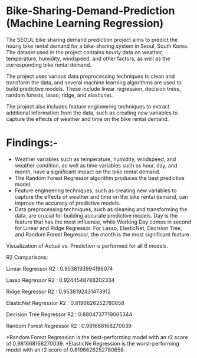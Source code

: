 # Bike-Sharing-Demand-Prediction (Machine Learning Regression)
The SEOUL bike sharing demand prediction project aims to predict the hourly bike rental demand for a bike-sharing system in Seoul, South Korea. The dataset used in the project contains hourly data on weather, temperature, humidity, windspeed, and other factors, as well as the corresponding bike rental demand.

The project uses various data preprocessing techniques to clean and transform the data, and several machine learning algorithms are used to build predictive models. These include linear regression, decision trees, random forests, lasso, ridge, and elasticnet.

The project also includes feature engineering techniques to extract additional information from the data, such as creating new variables to capture the effects of weather and time on the bike rental demand.
# Findings:-
* Weather variables such as temperature, humidity, windspeed, and weather condition, as well as time variables such as hour, day, and month, have a significant impact on the bike rental demand.
* The Random Forest Regressor algorithm produces the best predictive model.
* Feature engineering techniques, such as creating new variables to capture the effects of weather and time on the bike rental demand, can improve the accuracy of predictive models.
* Data preprocessing techniques, such as cleaning and transforming the data, are crucial for building accurate predictive models. Day is the feature that has the most influence, while Working Day comes in second for Linear and Ridge Regressor.
For Lasso, ElasticNet, Decision Tree, and Random Forest Regressor, the month is the most significant feature.

Visualization of Actual vs. Prediction is performed for all 6 models.

R2 Comparisons:

Linear Regressor R2 : 0.9538193994196074

Lasso Regressor R2 : 0.9244548788202334

Ridge Regressor R2 : 0.9538192431473912

ElasticNet Regressior R2 : 0.8196626252780658

Decision Tree Regressor R2 : 0.8804737719065344

Random Forest Regressor R2 : 0.981668168270039

*Random Forest Regression is the best-performing model with an r2 score of 0.981668168270039. 
*ElasticNe Regression is the worst-performing model with an r2 score of 0.8196626252780658.
